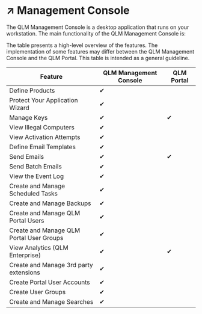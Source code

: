# ↗ Management Console

The QLM Management Console is a desktop application that runs on your workstation. The main functionality of the QLM Management Console is:

The table presents a high-level overview of the features. The implementation of some features may differ between the QLM Management Console and the QLM Portal. This table is intended as a general guideline.

| **Feature**                              | **QLM Management Console** | **QLM Portal** |
| ---------------------------------------- | -------------------------- | -------------- |
| Define Products                          | ✔                          |                |
| Protect Your Application Wizard          |  ✔                         |                |
| Manage Keys                    |  ✔                         |  ✔             |
| View Illegal Computers                   |  ✔                         |                |
| View Activation Attempts                 |  ✔                         |                |
| Define Email Templates                   |  ✔                         |                |
| Send Emails                              |  ✔                         |  ✔             |
| Send Batch Emails                        |  ✔                         |                |
| View the Event Log                       |  ✔                         |                |
| Create and Manage Scheduled Tasks        |  ✔                         |                |
| Create and Manage Backups                |  ✔                         |                |
| Create and Manage QLM Portal Users       |  ✔                         |                |
| Create and Manage QLM Portal User Groups |  ✔                         |                |
| View Analytics (QLM Enterprise)          |  ✔                         | ✔              |
| Create and Manage 3rd party extensions   |  ✔                         |                |
| Create Portal User Accounts              | ✔                          |                |
| Create User Groups                       | ✔                          |                |
| Create and Manage Searches               | ✔                          |                |


